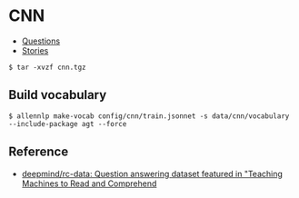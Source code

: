 # CNN

- [Questions](https://drive.google.com/uc?export=download&id=0BwmD_VLjROrfTTljRDVZMFJnVWM)
- [Stories](https://drive.google.com/uc?export=download&id=0BwmD_VLjROrfTHk4NFg2SndKcjQ)

```shell
$ tar -xvzf cnn.tgz
```
## Build vocabulary

```
$ allennlp make-vocab config/cnn/train.jsonnet -s data/cnn/vocabulary --include-package agt --force
```

## Reference

- [deepmind/rc-data: Question answering dataset featured in "Teaching Machines to Read and Comprehend](https://github.com/deepmind/rc-data/)
